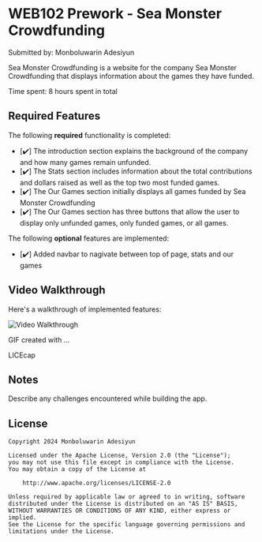 # WEB102 Prework - Sea Monster Crowdfunding

Submitted by: Monboluwarin Adesiyun


Sea Monster Crowdfunding is a website for the company Sea Monster Crowdfunding that displays information about the games they have funded.

Time spent: 8 hours spent in total

## Required Features

The following **required** functionality is completed:

* [✔️] The introduction section explains the background of the company and how many games remain unfunded.
* [✔️] The Stats section includes information about the total contributions and dollars raised as well as the top two most funded games.
* [✔️] The Our Games section initially displays all games funded by Sea Monster Crowdfunding
* [✔️] The Our Games section has three buttons that allow the user to display only unfunded games, only funded games, or all games.

The following **optional** features are implemented:

* [✔️] Added navbar to nagivate between top of page, stats and our games

## Video Walkthrough

Here's a walkthrough of implemented features:

<img src='assets/screen.gif' title='Video Walkthrough' width='' alt='Video Walkthrough' />

<!-- Replace this with whatever GIF tool you used! -->
GIF created with ...  

LICEcap

## Notes

Describe any challenges encountered while building the app.

## License

    Copyright 2024 Monboluwarin Adesiyun

    Licensed under the Apache License, Version 2.0 (the "License");
    you may not use this file except in compliance with the License.
    You may obtain a copy of the License at

        http://www.apache.org/licenses/LICENSE-2.0

    Unless required by applicable law or agreed to in writing, software
    distributed under the License is distributed on an "AS IS" BASIS,
    WITHOUT WARRANTIES OR CONDITIONS OF ANY KIND, either express or implied.
    See the License for the specific language governing permissions and
    limitations under the License.
